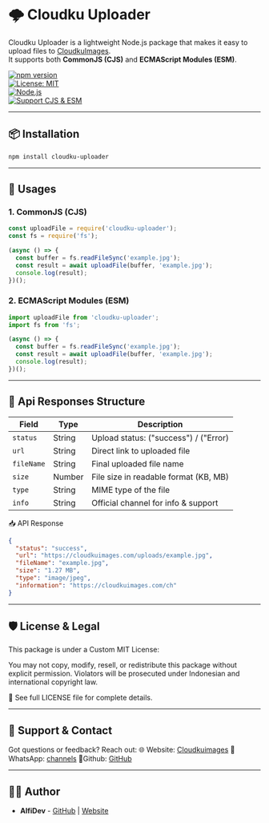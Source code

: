 # 🌩️ Cloudku Uploader

Cloudku Uploader is a lightweight Node.js package that makes it easy to upload files to [CloudkuImages](https://cloudkuimages.com).  
It supports both **CommonJS (CJS)** and **ECMAScript Modules (ESM)**.

[![npm version](https://img.shields.io/npm/v/cloudku-uploader.svg)](https://www.npmjs.com/package/cloudku-uploader)  
[![License: MIT](https://img.shields.io/badge/License-Custom%20MIT-blue.svg)](LICENSE)  
[![Node.js](https://img.shields.io/badge/Node.js-16%2B-brightgreen)](https://nodejs.org/)  
[![Support CJS & ESM](https://img.shields.io/badge/Supports-CJS%20%7C%20ESM-orange)](#)

---

## 📦 Installation
```bash
npm install cloudku-uploader
```

---

## 🚀 Usages

### **1. CommonJS (CJS)**

```js
const uploadFile = require('cloudku-uploader');
const fs = require('fs');

(async () => {
  const buffer = fs.readFileSync('example.jpg');
  const result = await uploadFile(buffer, 'example.jpg');
  console.log(result);
})();
```

### **2. ECMAScript Modules (ESM)**

```js
import uploadFile from 'cloudku-uploader';
import fs from 'fs';

(async () => {
  const buffer = fs.readFileSync('example.jpg');
  const result = await uploadFile(buffer, 'example.jpg');
  console.log(result);
})();
```

---

## 📌 Api Responses Structure

|   Field    | Type   |            Description                 |
| ---------- | ------ | -------------------------------------  |
| `status`   | String | Upload status: ("success") / ("Error)  |
| `url`      | String | Direct link to uploaded file           |
| `fileName` | String | Final uploaded file name               |
| `size`     | Number | File size in readable format (KB, MB)  |
| `type`     | String | MIME type of the file                  |
| `info`     | String | Official channel for info & support    |

📥 API Response

```json
{
  "status": "success",
  "url": "https://cloudkuimages.com/uploads/example.jpg",
  "fileName": "example.jpg",
  "size": "1.27 MB",
  "type": "image/jpeg",
  "information": "https://cloudkuimages.com/ch"
}
```

---

## 🛡 License & Legal
This package is under a Custom MIT License:

You may not copy, modify, resell, or redistribute this package without explicit permission.
Violators will be prosecuted under Indonesian and international copyright law.

📄 See full LICENSE file for complete details.


---

## 🙋 Support & Contact
Got questions or feedback? Reach out:
🌐 Website: [Cloudkuimages](https://cloudkuimages.com)
💬 WhatsApp: [channels](https://cloudkuimages.com/ch)
🎲Github: [GitHub](https://github.com/AlfiCloud)

---

## 👨‍💻 Author

- **AlfiDev** - [GitHub](https://github.com/AlfiCloud) | [Website](https://cloudkuimages.com)
